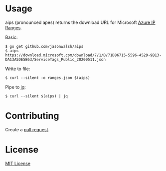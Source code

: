 # Usage

aips (pronounced apes) returns the download URL for Microsoft [Azure IP Ranges](https://www.microsoft.com/en-us/download/details.aspx?id=56519).

Basic:

```
$ go get github.com/jasonwalsh/aips
$ aips
https://download.microsoft.com/download/7/1/D/71D86715-5596-4529-9B13-DA13A5DE5B63/ServiceTags_Public_20200511.json
```

Write to file:

```
$ curl --silent -o ranges.json $(aips)
```

Pipe to [jq](https://stedolan.github.io/jq/):

```
$ curl --silent $(aips) | jq
```

# Contributing

Create a [pull request](https://github.com/jasonwalsh/aips/pulls).

# License

[MIT License](LICENSE)
